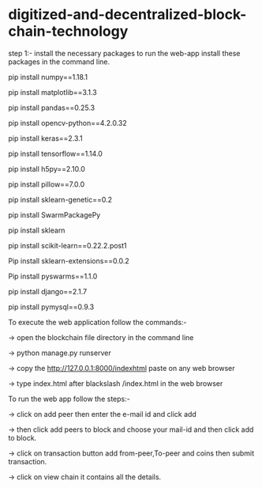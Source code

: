 # digitized-and-decentralized-block-chain-technology
step 1:- install the necessary packages to run the web-app
install these packages in the command line.

pip install numpy==1.18.1

pip install matplotlib==3.1.3 

pip install pandas==0.25.3 

pip install opencv-python==4.2.0.32

pip install keras==2.3.1 

pip install tensorflow==1.14.0 

pip install h5py==2.10.0 

pip install pillow==7.0.0

pip install sklearn-genetic==0.2

pip install SwarmPackagePy

pip install sklearn

pip install scikit-learn==0.22.2.post1

Pip install sklearn-extensions==0.0.2

Pip install pyswarms==1.1.0

pip install django==2.1.7

pip install pymysql==0.9.3

To execute the web application follow the commands:-

 -> open the blockchain file directory in the command line
 
 -> python manage.py runserver
 
 -> copy the http://127.0.0.1:8000/indexhtml paste on any web browser
 
 -> type index.html after blackslash /index.html in the web browser

 To run the web app follow the steps:-

 -> click on add peer then enter the e-mail id and click add
 
 -> then click add peers to block and choose your mail-id and then click add to block.
 
 -> click on transaction button add from-peer,To-peer and coins then submit transaction.
 
 -> click on view chain it contains all the details.



